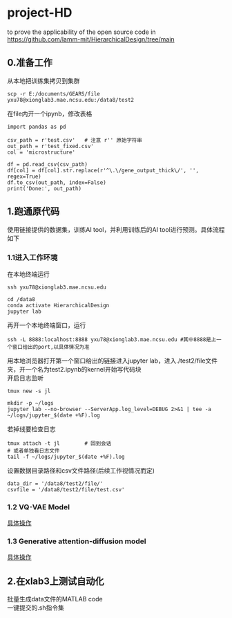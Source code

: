 # project-HD
to prove the applicability of the open source code in https://github.com/lamm-mit/HierarchicalDesign/tree/main
## 0.准备工作
从本地把训练集拷贝到集群
```
scp -r E:/documents/GEARS/file yxu78@xionglab3.mae.ncsu.edu:/data8/test2
```
在file内开一个ipynb，修改表格
```
import pandas as pd

csv_path = r'test.csv'   # 注意 r'' 原始字符串
out_path = r'test_fixed.csv'
col = 'microstructure'

df = pd.read_csv(csv_path)
df[col] = df[col].str.replace(r'^\.\/gene_output_thick\/', '', regex=True)
df.to_csv(out_path, index=False)
print('Done:', out_path)
```
## 1.跑通原代码
使用链接提供的数据集，训练AI tool，并利用训练后的AI tool进行预测。具体流程如下  
### 1.1进入工作环境
在本地终端运行
```
ssh yxu78@xionglab3.mae.ncsu.edu
```
```
cd /data8
conda activate HierarchicalDesign
jupyter lab
```
再开一个本地终端窗口，运行
```
ssh -L 8888:localhost:8888 yxu78@xionglab3.mae.ncsu.edu #其中8888是上一个窗口给出的port,以具体情况为准
```
用本地浏览器打开第一个窗口给出的链接进入jupyter lab，进入./test2/file文件夹，开一个名为test2.ipynb的kernel开始写代码块  
开启日志监听
```
tmux new -s jl
```
```
mkdir -p ~/logs
jupyter lab --no-browser --ServerApp.log_level=DEBUG 2>&1 | tee -a ~/logs/jupyter_$(date +%F).log
```
若掉线要检查日志
```
tmux attach -t jl        # 回到会话
# 或者单独看日志文件
tail -f ~/logs/jupyter_$(date +%F).log
```
设置数据目录路径和csv文件路径(后续工作视情况而定)
```
data_dir = '/data8/test2/file/'
csvfile = '/data8/test2/file/test.csv'
```
### 1.2 VQ-VAE Model
[具体操作](./VQ-VAE.md)  

### 1.3 Generative attention-diffusion model
[具体操作](./Generative_attention-diffusion_model.md) 

## 2.在xlab3上测试自动化
批量生成data文件的MATLAB code  
一键提交的.sh指令集
